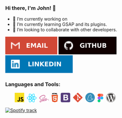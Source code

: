 ### Hi there, I'm John! 👋

- 🔭 I’m currently working on
- 🌱 I’m currently learning GSAP and its plugins.
- 👯 I’m looking to collaborate with other developers.

[![Email Badge](./socials/email.svg)](mailto:thecodingjohn@outlook.com)
[![Github Badge](./socials/github.svg)](https://github.com/theCodingJohn?tab=repositories)
[![Linkedin Badge](./socials/linkedin.svg)](https://www.linkedin.com/in/john-carlo-cunanan-11847a17a)

### Languages and Tools:

<div style="padding-left: 30px;margin-top: 10px">
<img width="30px" alt="javascript" style="margin-right: 5px" src="./logos/javascript.svg"/>       
<img width="30px" alt="react" style="margin-right: 5px" src="./logos/react.svg"/>       
<img width="30px" alt="sass" style="margin-right: 5px" src="./logos/sass.svg"/>       
<img width="20px" alt="html" style="margin-right: 5px" src="./logos/html-5.svg"/>    
<img width="30px" alt="bootstrap" style="margin-right: 5px" src="./logos/bootstrap.svg"/>   
<img width="30px" alt="git" style="margin-right: 5px" src="./logos/git-icon.svg"/>
<img width="30px" alt="yarn" style="margin-right: 5px" src="./logos/yarn.svg"/>
<img width="18px" alt="figma" style="margin-right: 5px" src="./logos/figma.svg"/>
<img width="30px alt="wordpress" style="margin-right: 5px" src="./logos/wordpress-icon.svg"/>
</div>

[<img src="https://readme-spotify-status-five.vercel.app/api/run-spotify-status" alt="Spotify track" width="350" />](https://open.spotify.com/user/mynamejc)
